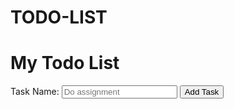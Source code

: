 # TODO-LIST
<body>
<h1>My Todo List</h1>
  <form>
    <label>
      Task Name:
      <input id="task-input" type="text" placeholder="Do assignment">
    </label>
    <button type="button" id="add-task">
      Add Task
    </button>
  </form>
  <ul id="todo-list">
  </ul>
